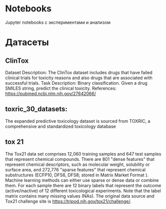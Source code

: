 # Notebooks
Jupyter notebooks с экспериментами и анализом
# Датасеты 
## ClinTox
Dataset Description: The ClinTox dataset includes drugs that have failed clinical trials for toxicity reasons and also drugs that are associated with successful trials.
Task Description: Binary classification. Given a drug SMILES string, predict the clinical toxicity.
References: https://pubmed.ncbi.nlm.nih.gov/27642066/

## toxric_30_datasets: 
The expanded predictive toxicology dataset is sourced from TOXRIC, a comprehensive and standardized toxicology database

## tox 21
The Tox21 data set comprises 12,060 training samples and 647 test samples that represent chemical compounds. There are 801 "dense features" that represent chemical descriptors, such as molecular weight, solubility or surface area, and 272,776 "sparse features" that represent chemical substructures (ECFP10, DFS6, DFS8; stored in Matrix Market Format ). Machine learning methods can either use sparse or dense data or combine them. For each sample there are 12 binary labels that represent the outcome (active/inactive) of 12 different toxicological experiments. Note that the label matrix contains many missing values (NAs). The original data source and Tox21 challenge site is https://tripod.nih.gov/tox21/challenge/.